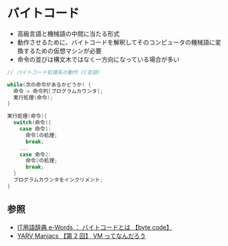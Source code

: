 # バイトコード
- 高級言語と機械語の中間に当たる形式
- 動作させるために、バイトコードを解釈してそのコンピュータの機械語に変換するための仮想マシンが必要
- 命令の並びは構文木ではなく一方向になっている場合が多い

```c
// バイトコード処理系の動作 (C言語)

while(次の命令があるかどうか) {
  命令 = 命令列[プログラムカウンタ];
  実行処理(命令);
}

実行処理(命令){
  switch(命令){
    case 命令1:
      命令1の処理;
      break;
    ...
    case 命令2:
      命令2の処理;
      break;
  }
  プログラムカウンタをインクリメント;
}
```

## 参照
- [IT用語辞典 e-Words ： バイトコードとは 【byte code】](http://e-words.jp/w/E38390E382A4E38388E382B3E383BCE38389.html)
- [YARV Maniacs 【第 2 回】 VM ってなんだろう](https://magazine.rubyist.net/articles/0007/0007-YarvManiacs.html)
